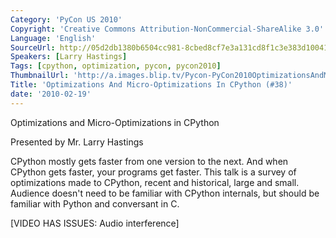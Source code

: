 ```yaml
---
Category: 'PyCon US 2010'
Copyright: 'Creative Commons Attribution-NonCommercial-ShareAlike 3.0'
Language: 'English'
SourceUrl: http://05d2db1380b6504cc981-8cbed8cf7e3a131cd8f1c3e383d10041.r93.cf2.rackcdn.com/pycon-us-2010/322_optimizations-and-micro-optimizations-in-cpython-38.m4v
Speakers: [Larry Hastings]
Tags: [cpython, optimization, pycon, pycon2010]
ThumbnailUrl: 'http://a.images.blip.tv/Pycon-PyCon2010OptimizationsAndMicroOptimizationsInCPython38668.png'
Title: 'Optimizations And Micro-Optimizations In CPython (#38)'
date: '2010-02-19'
---
```

Optimizations and Micro-Optimizations in CPython

  
Presented by Mr. Larry Hastings

  
CPython mostly gets faster from one version to the next. And when CPython gets
faster, your programs get faster. This talk is a survey of optimizations made
to CPython, recent and historical, large and small. Audience doesn't need to
be familiar with CPython internals, but should be familiar with Python and
conversant in C.

  
[VIDEO HAS ISSUES: Audio interference]
